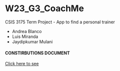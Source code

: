 # W23_G3_CoachMe
CSIS 3175 Term Project - App to find a personal trainer 

- Andrea Blanco
- Luis Miranda
- Jaydipkumar Mulani


#### CONSTIRBUTIONS DOCUMENT

[Click here to see](https://collegedouglas.sharepoint.com/:x:/s/3175_FinalProject/EacKUbfqKQhIoTJfkYXm3TQB_duE145tbTUZlziDoD2MbQ?email=kandhadaip%40douglascollege.ca&e=pHGmrs&nav=MTVfe0VCMjg2OTU0LTZGM0YtNDlFMC1COEY3LUZEMzcxRkZBMkRBMn0)
